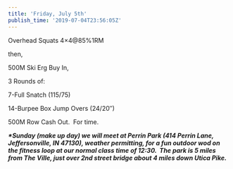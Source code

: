 ```yaml
---
title: 'Friday, July 5th'
publish_time: '2019-07-04T23:56:05Z'
---
```


Overhead Squats 4×4\@85%1RM

then,

500M Ski Erg Buy In,

3 Rounds of:

7-Full Snatch (115/75)

14-Burpee Box Jump Overs (24/20″)

500M Row Cash Out.  For time.

***\*Sunday (make up day) we will meet at Perrin Park (414 Perrin Lane,
Jeffersonville, IN 47130), weather permitting, for a fun outdoor wod on
the fitness loop at our normal class time of 12:30.  The park is 5 miles
from The Ville, just over 2nd street bridge about 4 miles down Utica
Pike.***
